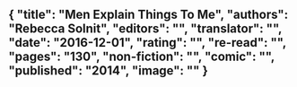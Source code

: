 {
 "title": "Men Explain Things To Me",
 "authors": "Rebecca Solnit",
 "editors": "",
 "translator": "",
 "date": "2016-12-01",
 "rating": "",
 "re-read": "",
 "pages": "130",
 "non-fiction": "",
 "comic": "",
 "published": "2014",
 "image": ""
}
---

